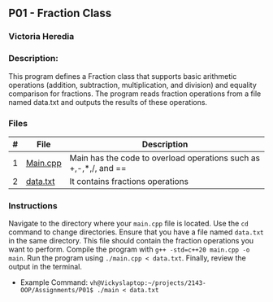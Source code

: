## P01 - Fraction Class
### Victoria Heredia
### Description:
This program defines a Fraction class that supports basic arithmetic operations (addition, subtraction, multiplication, and division) and equality comparison for fractions. The program reads fraction operations from a file named data.txt and outputs the results of these operations.



### Files

|   #   | File             | Description                                        |
| :---: | ---------------- | -------------------------------------------------- |
|   1   | [Main.cpp](./main.cpp)         | Main has the code to overload operations such as +,-,*,/, and ==      |
|   2   | [data.txt](./data.txt)| It contains fractions operations       |

### Instructions
Navigate to the directory where your `main.cpp` file is located. Use the `cd` command to change directories. Ensure that you have a file named `data.txt` in the same directory. This file should contain the fraction operations you want to perform. Compile the program with `g++ -std=c++20 main.cpp -o main`. Run the program using `./main.cpp < data.txt`. Finally, review the output in the terminal.

- Example Command:
    `vh@Vickyslaptop:~/projects/2143-OOP/Assignments/P01$ ./main < data.txt`
